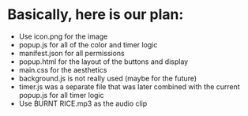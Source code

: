 # Basically, here is our plan:
- Use icon.png for the image
- popup.js for all of the color and timer logic
- manifest.json for all permissions
- popup.html for the layout of the buttons and display
- main.css for the aesthetics
- background.js is not really used (maybe for the future)
- timer.js was a separate file that was later combined with the current popup.js for all timer logic
- Use BURNT RICE.mp3 as the audio clip
